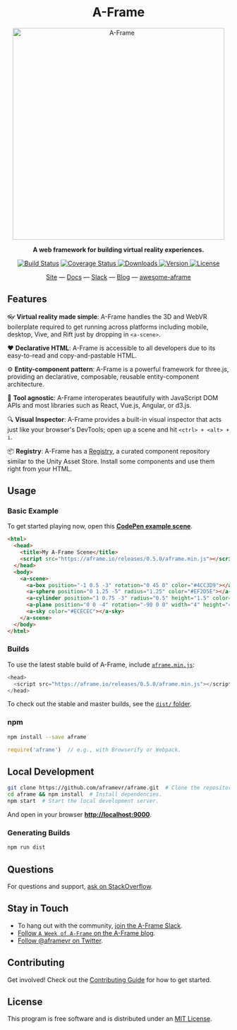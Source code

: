 <h1 align="center">A-Frame</h1>

<p align="center"><a href="https://aframe.io" target="_blank"><img width="480" alt="A-Frame" src="https://cloud.githubusercontent.com/assets/674727/21375108/2c10b308-c6e0-11e6-945e-2394beb9a8ed.png"></a></p>

<p align="center"><b>A web framework for building virtual reality experiences.</b></p>

<p align="center">
  <a href="https://travis-ci.org/aframevr/aframe"><img src="https://img.shields.io/travis/aframevr/aframe.svg?style=flat-square" alt="Build Status"></a>
  <a href="https://codecov.io/gh/aframevr/aframe">
    <img src="https://codecov.io/gh/aframevr/aframe/branch/master/graph/badge.svg" alt="Coverage Status">
  </a>
  <a href="https://npmjs.org/package/aframe">
    <img src="http://img.shields.io/npm/dt/aframe.svg?style=flat-square" alt="Downloads">
  </a>
  <a href="https://npmjs.org/package/aframe">
    <img src="http://img.shields.io/npm/v/aframe.svg?style=flat-square" alt="Version">
  </a>
  <a href="https://npmjs.com/package/aframe">
    <img src="https://img.shields.io/npm/l/aframe.svg?style=flat-square" alt="License"></a>
  </a>
</p>

<div align="center">
  <a href="https://aframe.io">Site</a>
  &mdash;
  <a href="https://aframe.io/docs/">Docs</a>
  &mdash;
  <a href="https://aframevr-slack.herokuapp.com">Slack</a>
  &mdash;
  <a href="https://aframe.io/blog/">Blog</a>
  &mdash;
  <a href="https://github.com/aframevr/awesome-aframe">awesome-aframe</a>
</div>

## Features

:eyeglasses: **Virtual reality made simple**: A-Frame handles the 3D and WebVR boilerplate required to get running across platforms including mobile, desktop, Vive, and Rift just by dropping in `<a-scene>`.

:heart: **Declarative HTML**: A-Frame is accessible to all developers due to its easy-to-read and copy-and-pastable HTML.

&#9881; **Entity-component pattern**: A-Frame is a powerful framework for three.js, providing an declarative, composable, reusable entity-component architecture.

&#128296; **Tool agnostic**: A-Frame interoperates beautifully with JavaScript DOM APIs and most libraries such as React, Vue.js, Angular, or d3.js.

:mag: **Visual Inspector**: A-Frame provides a built-in visual inspector that acts just like your browser's DevTools; open up a scene and hit `<ctrl> + <alt> + i`.

:package: **Registry**: A-Frame has a [Registry](https://aframe.io/aframe-registry), a curated component repository similar to the Unity Asset Store. Install some components and use them right from your HTML.

## Usage

### Basic Example

To get started playing now, open this [**CodePen example
scene**](http://codepen.io/team/mozvr/pen/BjygdO?editors=100).

```html
<html>
  <head>
    <title>My A-Frame Scene</title>
    <script src="https://aframe.io/releases/0.5.0/aframe.min.js"></script>
  </head>
  <body>
    <a-scene>
      <a-box position="-1 0.5 -3" rotation="0 45 0" color="#4CC3D9"></a-box>
      <a-sphere position="0 1.25 -5" radius="1.25" color="#EF2D5E"></a-sphere>
      <a-cylinder position="1 0.75 -3" radius="0.5" height="1.5" color="#FFC65D"></a-cylinder>
      <a-plane position="0 0 -4" rotation="-90 0 0" width="4" height="4" color="#7BC8A4"></a-plane>
      <a-sky color="#ECECEC"></a-sky>
    </a-scene>
  </body>
</html>
```

### Builds

To use the latest stable build of A-Frame, include [`aframe.min.js`](https://aframe.io/releases/0.5.0/aframe.min.js):

```js
<head>
  <script src="https://aframe.io/releases/0.5.0/aframe.min.js"></script>
</head>
```

To check out the stable and master builds, see the [`dist/` folder](dist/).

### npm

```sh
npm install --save aframe
```

```js
require('aframe')  // e.g., with Browserify or Webpack.
```

## Local Development

```sh
git clone https://github.com/aframevr/aframe.git  # Clone the repository.
cd aframe && npm install  # Install dependencies.
npm start  # Start the local development server.
```

And open in your browser **[http://localhost:9000](http://localhost:9000)**.

### Generating Builds

```sh
npm run dist
```

## Questions

For questions and support, [ask on StackOverflow](http://stackoverflow.com/questions/ask/?tags=aframe).

## Stay in Touch

- To hang out with the community, [join the A-Frame Slack](https://aframevr-slack.herokuapp.com).
- [Follow `A Week of A-Frame` on the A-Frame blog](https://aframe.io/blog).
- [Follow @aframevr on Twitter](https://twitter.com/aframevr).

## Contributing

Get involved! Check out the [Contributing Guide](CONTRIBUTING.md) for how to get started.

## License

This program is free software and is distributed under an [MIT License](LICENSE).
